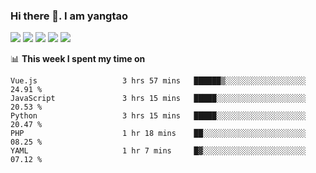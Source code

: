 ### Hi there 👋. I am yangtao 

<!-- **runtu666/runtu666** is a ✨ _special_ ✨ repository because its `README.md` (this file) appears on your GitHub profile. -->

![](https://github-profile-summary-cards.vercel.app/api/cards/profile-details?username=runtu666&theme=github)
![](https://github-profile-summary-cards.vercel.app/api/cards/repos-per-language?username=runtu666&theme=github)
![](https://github-profile-summary-cards.vercel.app/api/cards/most-commit-language?username=runtu666&theme=github)
![](https://github-profile-summary-cards.vercel.app/api/cards/stats?&username=runtu666&theme=github)
![](https://github-profile-summary-cards.vercel.app/api/cards/productive-time?username=runtu666&theme=github)

📊 **This week I spent my time on**
<!--START_SECTION:waka-->

```text
Vue.js                   3 hrs 57 mins   ██████▒░░░░░░░░░░░░░░░░░░   24.91 %
JavaScript               3 hrs 15 mins   █████░░░░░░░░░░░░░░░░░░░░   20.53 %
Python                   3 hrs 15 mins   █████░░░░░░░░░░░░░░░░░░░░   20.47 %
PHP                      1 hr 18 mins    ██░░░░░░░░░░░░░░░░░░░░░░░   08.25 %
YAML                     1 hr 7 mins     █▓░░░░░░░░░░░░░░░░░░░░░░░   07.12 %
```

<!--END_SECTION:waka-->


[comment]: <> (Here are some ideas to get you started:)

[comment]: <> (- 🔭 I’m currently working on tal)

[comment]: <> (- 🌱 I’m currently learning devops)

[comment]: <> (- 👯 I’m looking to collaborate on ...)

[comment]: <> (- 🤔 I’m looking for help with ...)

[comment]: <> (- 💬 Ask me about ...)

[comment]: <> (- 📫 How to reach me: ...)

[comment]: <> (- 😄 Pronouns: ...)

[comment]: <> (- ⚡ Fun fact: ...)
